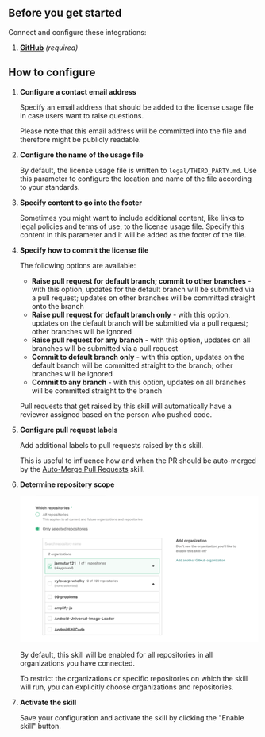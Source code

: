 ## Before you get started

Connect and configure these integrations:

1.  [**GitHub**](https://go.atomist.com/catalog/integration/github "GitHub Integration")
    _(required)_

## How to configure

1.  **Configure a contact email address**

    Specify an email address that should be added to the license usage file in
    case users want to raise questions.

    Please note that this email address will be committed into the file and
    therefore might be publicly readable.

1.  **Configure the name of the usage file**

    By default, the license usage file is written to `legal/THIRD_PARTY.md`. Use
    this parameter to configure the location and name of the file according to
    your standards.

1.  **Specify content to go into the footer**

    Sometimes you might want to include additional content, like links to legal
    policies and terms of use, to the license usage file. Specify this content
    in this parameter and it will be added as the footer of the file.

1.  **Specify how to commit the license file**

    The following options are available:

    -   **Raise pull request for default branch; commit to other branches** -
        with this option, updates for the default branch will be submitted via a
        pull request; updates on other branches will be committed straight onto
        the branch
    -   **Raise pull request for default branch only** - with this option,
        updates on the default branch will be submitted via a pull request;
        other branches will be ignored
    -   **Raise pull request for any branch** - with this option, updates on all
        branches will be submitted via a pull request
    -   **Commit to default branch only** - with this option, updates on the
        default branch will be committed straight to the branch; other branches
        will be ignored
    -   **Commit to any branch** - with this option, updates on all branches
        will be committed straight to the branch

    Pull requests that get raised by this skill will automatically have a
    reviewer assigned based on the person who pushed code.

1.  **Configure pull request labels**

    Add additional labels to pull requests raised by this skill.

    This is useful to influence how and when the PR should be auto-merged by the
    [Auto-Merge Pull Requests](https://go.atomist.com/catalog/skills/atomist/github-auto-merge-skill)
    skill.

1.  **Determine repository scope**

    ![Repository filter](docs/images/repo-filter.png)

    By default, this skill will be enabled for all repositories in all
    organizations you have connected.

    To restrict the organizations or specific repositories on which the skill
    will run, you can explicitly choose organizations and repositories.

1.  **Activate the skill**

    Save your configuration and activate the skill by clicking the "Enable
    skill" button.
